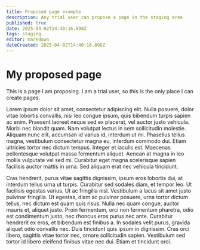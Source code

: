 ```yaml
---
title: Proposed page example
description: Any trial user can propose a page in the staging area
published: true
date: 2025-04-02T14:40:16.898Z
tags: staging
editor: markdown
dateCreated: 2025-04-02T14:40:16.898Z
---
```


# My proposed page

This is a page I am proposing. I am a trial user, so this is the only place I can create pages.

Lorem ipsum dolor sit amet, consectetur adipiscing elit. Nulla posuere, dolor vitae lobortis convallis, nisi leo congue ipsum, quis bibendum turpis sapien ac enim. Praesent laoreet neque sed ex placerat, vel auctor justo vehicula. Morbi nec blandit quam. Nam volutpat lectus in sem sollicitudin molestie. Aliquam nunc elit, accumsan id varius id, interdum ut mi. Phasellus tellus magna, vestibulum consectetur magna eu, interdum commodo dui. Etiam ultricies tortor nec dictum tempus. Integer et iaculis est. Maecenas pellentesque volutpat massa fermentum aliquet. Aenean at magna in leo mollis vulputate vel sed mi. Curabitur eget magna scelerisque sapien facilisis auctor mattis in urna. Sed aliquam erat nec vehicula tincidunt.

Cras hendrerit, purus vitae sagittis dignissim, ipsum eros lobortis dui, at interdum tellus urna ut turpis. Curabitur sed sodales diam, et tempor leo. Ut facilisis egestas varius. Ut ac fringilla nisl. Vestibulum a lacus sit amet justo pulvinar fringilla. Ut egestas, diam ac pulvinar posuere, urna tortor dictum tellus, nec dictum est quam quis risus. Nulla nec quam congue, auctor mauris et, aliquet justo. Proin fermentum, orci non fermentum pharetra, odio est condimentum justo, nec rhoncus eros purus nec ante. Curabitur hendrerit ex eros, et bibendum est finibus a. In sodales velit purus, gravida aliquet odio convallis nec. Duis tincidunt quis ipsum in dignissim. Cras orci libero, sagittis vitae tortor nec, ornare sollicitudin sapien. Vestibulum sed tortor id libero eleifend finibus vitae nec dui. Etiam et tincidunt orci.